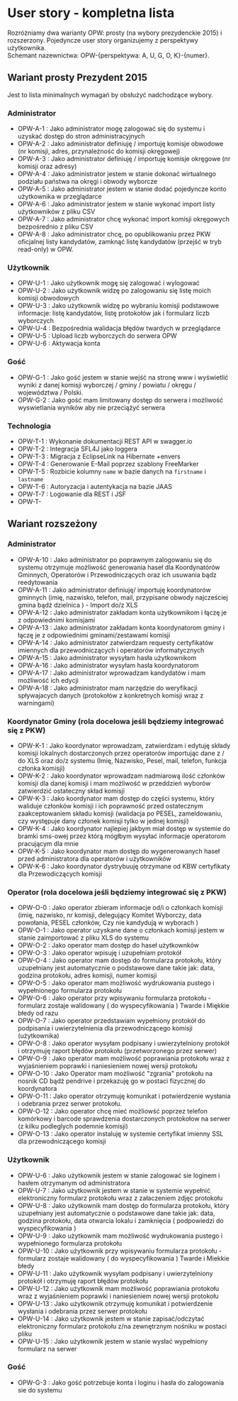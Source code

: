 # User story - kompletna lista 
Rozróżniamy dwa warianty OPW: prosty (na wybory prezydenckie 2015) i rozszerzony. Pojedyncze user story organizujemy z perspektywy użytkownika.  
Schemant nazewnictwa: OPW-{perspektywa: A, U, G, O, K}-{numer}. 


## Wariant prosty Prezydent 2015 
Jest to lista minimalnych wymagań by obsłużyć nadchodzące wybory. 

### Administrator
* OPW-A-1 : Jako administrator mogę zalogować się do systemu i uzyskać dostęp do stron administracyjnych
* OPW-A-2 : Jako administrator definiuję / importuję komisje obwodowe (nr komisji, adres, przynależność do komisji okręgowej)
* OPW-A-3 : Jako administrator definiuję / importuję komisje okręgowe (nr komisji oraz adresy)
* OPW-A-4 : Jako administrator jestem w stanie dokonać wirtualnego podziału państwa na okręgi i obwody wyborcze 
* OPW-A-5 : Jako administrator jestem w stanie dodać pojedyncze konto użytkownika w przeglądarce 
* OPW-A-6 : Jako administrator jestem w stanie wykonać import listy użytkowników z pliku CSV
* OPW-A-7 : Jako administrator chcę wykonać import komisji okręgowych bezpośrednio z pliku CSV 
* OPW-A-8 : Jako administrator chcę, po opublikowaniu przez PKW oficjalnej listy kandydatów, zamknąć listę kandydatów (przejść w tryb read-only) w OPW. 


### Użytkownik 
* OPW-U-1 : Jako użytkownik mogę się zalogować i wylogować
* OPW-U-2 : Jako użytkownik widzę po zalogowaniu się listę moich komisji obwodowych
* OPW-U-3 : Jako użytkownik widzę po wybraniu komisji podstawowe informacje: listę kandydatów, listę protokołów jak i formularz liczb wyborczych
* OPW-U-4 : Bezpośrednia walidacja błędów twardych w przeglądarce
* OPW-U-5 : Upload liczb wyborczych do serwera OPW
* OPW-U-6 : Aktywacja konta


### Gość

* OPW-G-1 : Jako gość jestem w stanie wejść na stronę www i wyświetlić wyniki z danej komisji wyborczej / gminy / powiatu / okręgu / województwa / Polski.
* OPW-G-2 : Jako gość mam limitowany dostęp do serwera i możliwość wyswietlania wyników aby nie przeciążyć serwera  

### Technologia
* OPW-T-1 : Wykonanie dokumentacji REST API w swagger.io 
* OPW-T-2 : Integracja SFL4J jako loggera
* OPW-T-3 : Migracja z EclipseLink na Hibernate +envers 
* OPW-T-4 : Generowanie E-Mail poprzez szablony FreeMarker
* OPW-T-5 : Rozbicie kolumny `name` w bazie danych na `firstname` i `lastname` 
* OPW-T-6 : Autoryzacja i autentykacja na bazie JAAS
* OPW-T-7 : Logowanie dla REST i JSF
* OPW-T-

## Wariant rozszeżony
 

### Administrator 

 *  OPW-A-10 : Jako administrator po poprawnym zalogowaniu się do systemu otrzymuje możliwość generowania haseł dla Koordynatórów Gminnych, Operatorów i Przewodniczących oraz ich usuwania bądz reedytowania  
 * OPW-A-11 : Jako administrator definiuję/ importuję koordynatorów gminnych (imię, nazwisko, telefon, mail, przypisane obwody najcześciej gmina bądź dzielnica ) - Import do/z 
XLS  
 *  OPW-A-12 : Jako administrator zakładam konta użytkownikom  i łączę je z odpowiednimi komisjami
 *  OPW-A-13 : Jako administrator zakładam konta koordynatorom gminy i łączę je z odpowiednimi gminami/zestawami komisji  
 *  OPW-A-14 : Jako administrator zatwierdzam requesty certyfikatów imiennych dla przewodniczących i operatorów informatycznych
 *    OPW-A-15 : Jako administrator wysyłam hasła użytkownikom
 *    OPW-A-16 : Jako administrator wysyłam hasła koordynatorom
 *    OPW-A-17 : Jako administrator wprowadzam kandydatów i mam możliwość ich edycji  
 *    OPW-A-18 : Jako administrator mam narzędzie do weryfikacji spływajacych danych (protokołów z konkretnych komisji wraz z warningami) 




### Koordynator Gminy  (rola docelowa jeśli będziemy integrować się z PKW)
* OPW-K-1 : Jako koordynator wprowadzam, zatwierdzam i edytuję składy komisji lokalnych dostarczonych przez operatorów importując dane z / do XLS  oraz  do/z systemu (Imię, Nazwisko, Pesel, mail, telefon, funkcja członka komisji)
* OPW-K-2 : Jako koordynator wprowadzam nadmiarową ilość członków komisji dla danej komisji  i mam możliwość w przeddzień wyborów zatwierdzić ostateczny skład komisji
* OPW-K-3 : Jako koordynator mam dostęp do części systemu, który waliduje członków komisji i ich poprawność przed ostatecznym zaakceptowaniem składu komisji (walidacja po PESEL, zameldowaniu, czy występuje dany członek komisji tylko w jednej komisji)
* OPW-K-4 : Jako koordynator najlepiej jakbym miał dostęp w systemie do bramki sms-owej przez którą mógłbym wysyłać informacje operatorom pracującym dla mnie
* OPW-K-5 : Jako koordynator mam dostęp do wygenerowanych haseł przed administratora dla operatorów i użytkowników
* OPW-K-6 : Jako koordynator dystrybuuję otrzymane od KBW certyfikaty dla Przewodiczących komisji


### Operator (rola docelowa jeśli będziemy integrować się z PKW)
* OPW-O-0 : Jako operator zbieram informacje od/i o członkach komisji (imię, nazwisko, nr komisji,  delegujący Komitet Wyborczy, data powołania, PESEL członków, Czy nie kandydują w wyborach )
* OPW-O-1 : Jako operator uzyskane dane o członkach komisji jestem w stanie zaimportować z pliku XLS do systemu
* OPW-O-2 : Jako operator mam dostęp do haseł użytkownków
* OPW-O-3 : Jako operator wpisuję  i uzupełniam protokół
* OPW-O-4 : Jako operator mam dostęp do formularza protokołu, który uzupełniany jest automatycznie o podstawowe dane takie jak: data, godzina protokołu, adres komisji, numer komisji
* OPW-O-5 : Jako operator mam możliwość wydrukowania pustego i wypełnionego formularza protokołu
* OPW-O-6 : Jako operator przy wpisywaniu formularza protokołu - formularz zostaje walidowany ( do wyspecyfikowania ) Twarde i Miękkie błedy od razu
*  OPW-O-7 : Jako operator przedstawiam wypełniony protokół do podpisania i uwierzytelnienia dla przewodniczącego komisji (użytkownika)
* OPW-O-8 : Jako operator wysyłam podpisany i uwierzytelniony protokół i otrzymuję raport błędów protokołu  (przetworzonego przez serwer)
* OPW-O-9 : Jako operator mam możliwość poprawiania protokołu wraz z wyjaśnieniem poprawki i naniesieniem nowej wersji protokołu
* OPW-O-10 : Jako Operator mam możliwość "zgrania" protokołu na nosnik CD bądź pendrive i przekazuję go w postaci fizycznej do koordynatora
* OPW-O-11 : Jako operator otrzymuję komunikat i potwierdzenie wysłania i odebrania przez serwer protokołu.
* OPW-O-12 : Jako operator chcę mieć możliowść poprzez telefon komórkowy i barcode sprawdzenia dostarczonych protokołow na serwer (z kilku podleglych podemnie komisji)
* OPW-O-13 : Jako operator instaluję w systemie certyfikat imienny SSL dla przewodniczącego komisji

### Użytkownik
* OPW-U-6 : Jako użytkownik jestem w stanie zalogować sie loginem i hasłem otrzymanym od administratora
* OPW-U-7 :  Jako użytkownik jestem w stanie w systemie wypełnić elektroniczny formularz protokołu wraz z załaczeniem zdjęc protokołu
* OPW-U-8 : Jako użytkownik mam dostęp do formularza protokołu, który uzupełniany jest automatycznie o podstawowe dane takie jak:  data, godzina protokołu, data otwarcia lokalu i zamknięcia ( podpowiedzi do wyspecyfikowania )
* OPW-U-9 : Jako użytkownik mam możliwość wydrukowania pustego i wypełnionego formularza protokołu
*  OPW-U-10 : Jako użytkownik przy wpisywaniu formularza protokołu - formularz zostaje walidowany ( do wyspecyfikowania ) Twarde i Miekkie błedy
* OPW-U-11 : Jako użytkownik wysyłam podpisany i uwierzytelniony protokół i otrzymuję raport błędów protokołu 
* OPW-U-12 : Jako użytkownik mam możliwość poprawiania protokołu wraz z wyjaśnieniem poprawki i naniesieniem nowej wersji protokołu
* OPW-U-13 : Jako użytkownik otrzymuję komunikat i potwierdzenie wysłania i odebrania przez serwer protokołu
* OPW-U-14 : Jako użytkownik jestem w stanie zapisać/odczytać elektroniczny formularz protokołu z/na zewnętrznym nośniku w postaci pliku
* OPW-U-15 : Jako użytkownik jestem w stanie wysłać wypełniony formularz na serwer

### Gość

* OPW-G-3 : Jako gość potrzebuje konta i loginu i hasła do zalogowania sie do systemu









